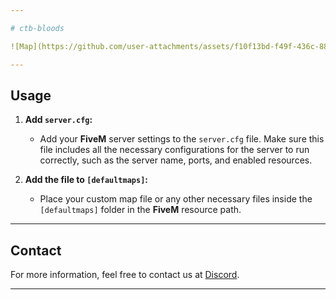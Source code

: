 ```yaml
---

# ctb-bloods

![Map](https://github.com/user-attachments/assets/f10f13bd-f49f-436c-882b-47f869575ab7)

---
```


## Usage

1. **Add `server.cfg`:**  
   - Add your **FiveM** server settings to the `server.cfg` file. Make sure this file includes all the necessary configurations for the server to run correctly, such as the server name, ports, and enabled resources.

2. **Add the file to `[defaultmaps]`:**  
   - Place your custom map file or any other necessary files inside the `[defaultmaps]` folder in the **FiveM** resource path.
---


## Contact

For more information, feel free to contact us at [Discord](https://discord.gg/Ww467DSTAm).

---
